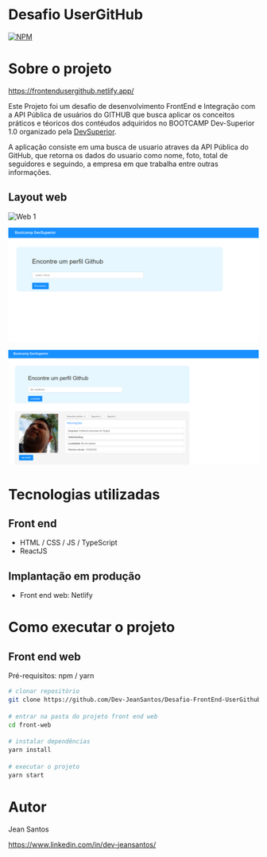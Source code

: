 # Desafio UserGitHub
[![NPM](https://img.shields.io/npm/l/react)](https://github.com/Dev-JeanSantos/Desafio-FrontEnd-UserGithub/blob/main/LICENSE) 

# Sobre o projeto

https://frontendusergithub.netlify.app/

Este Projeto foi um desafio de desenvolvimento FrontEnd e Integração com a API Pública de usuários do GITHUB que busca aplicar os conceitos práticos e téoricos dos contéudos adquiridos no BOOTCAMP Dev-Superior 1.0  organizado pela [DevSuperior](https://devsuperior.com "Site da DevSuperior").

A aplicação consiste em uma busca de usuario atraves da API Pública do GitHub, que retorna os dados do usuario como nome, foto, total de seguidores e seguindo, a empresa em que trabalha entre outras informações.

## Layout web

![Web 1](hhttps://github.com/Dev-JeanSantos/assets/blob/main/usergithub/home.png)

![Web 2](https://github.com/Dev-JeanSantos/assets/blob/main/usergithub/search.png)

![Web 3](https://github.com/Dev-JeanSantos/assets/blob/main/usergithub/userencontrador.png)

# Tecnologias utilizadas

## Front end
- HTML / CSS / JS / TypeScript
- ReactJS

## Implantação em produção
- Front end web: Netlify


# Como executar o projeto

## Front end web
Pré-requisitos: npm / yarn

```bash
# clonar repositório
git clone https://github.com/Dev-JeanSantos/Desafio-FrontEnd-UserGithub

# entrar na pasta do projeto front end web
cd front-web

# instalar dependências
yarn install

# executar o projeto
yarn start
```

# Autor

Jean Santos

https://www.linkedin.com/in/dev-jeansantos/
